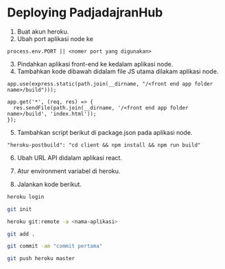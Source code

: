 # Deploying PadjadajranHub

1) Buat akun heroku.
2) Ubah port aplikasi node ke
```
process.env.PORT || <nomer port yang digunakan>
```
3) Pindahkan aplikasi front-end ke kedalam aplikasi node.
4) Tambahkan kode dibawah didalam file JS utama dilakam aplikasi node. 
```
app.use(express.static(path.join(__dirname, "/<front end app folder name>/build")));

app.get('*', (req, res) => {
  res.sendFile(path.join(__dirname, '/<front end app folder name>/build', 'index.html'));
});
```

5) Tambahkan script berikut di package.json pada aplikasi node.

```
"heroku-postbuild": "cd client && npm install && npm run build"
```

6) Ubah URL API didalam aplikasi react.

7) Atur environment variabel di heroku.

8) Jalankan kode berikut.
```bash
heroku login
```
```bash
git init
```
```bash
heroku git:remote -a <nama-aplikasi>
```
```bash
git add .
```
```bash
git commit -am "commit pertama"
```
```bash
git push heroku master
```
